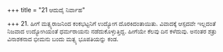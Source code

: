 +++
title = "21 ಆದುದೈ ನಿರ್ವಾಹ"

+++
21. ಹೀಗೆ ಮತ್ಸ್ಯರಾಜನಿಂದ ಕಂಕಭಟ್ಟನಿಗೆ ಉದ್ಯೋಗ ದೊರಕಿದಂತಾಯಿತು. ವಿವಾದಕ್ಕೆ ಆಸ್ಪದವೇ ಇಲ್ಲದಂತೆ ನಿಜವಾದ ಉದ್ಯೋಗಿಯಂತೆ ಧರ್ಮರಾಯನು ನಡೆದುಕೊಳ್ಳುತ್ತಿದ್ದ. ಹೀಗೆಯೇ ಕೆಲವು ದಿನ ಕಳೆದುವು. ಅನಂತರ ಶತ್ರು ವಿನಾಶಕನಾದ ಭೀಮನು ಬಂದು ಮತ್ಸ್ಯ ಭೂಪತಿಯನ್ನು ಕಂಡ.